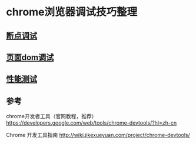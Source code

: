 # chrome浏览器调试技巧整理

## [断点调试](/qian-duan-ji-zhu-xue-xi-zong-jie-zheng-li/qian-duan-gong-cheng-hua/qian-duan-diao-shi-yu-debug-ji-zhu/chromeliu-lan-qi-diao-shi-ji-qiao-zheng-li/duan-dian-diao-shi.md)

## [页面dom调试](/qian-duan-ji-zhu-xue-xi-zong-jie-zheng-li/qian-duan-gong-cheng-hua/qian-duan-diao-shi-yu-debug-ji-zhu/chromeliu-lan-qi-diao-shi-ji-qiao-zheng-li/ye-mian-dom-diao-shi.md)

## [性能测试](/qian-duan-ji-zhu-xue-xi-zong-jie-zheng-li/qian-duan-gong-cheng-hua/qian-duan-diao-shi-yu-debug-ji-zhu/chromeliu-lan-qi-diao-shi-ji-qiao-zheng-li/xing-neng-ce-shi.md)

## 参考
chrome开发者工具（官网教程，推荐）
https://developers.google.com/web/tools/chrome-devtools/?hl=zh-cn

Chrome 开发工具指南
http://wiki.jikexueyuan.com/project/chrome-devtools/

